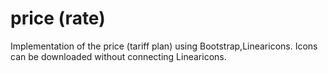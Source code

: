 # price (rate)
Implementation of the price (tariff plan) using Bootstrap,Linearicons.
Icons can be downloaded without connecting Linearicons.
